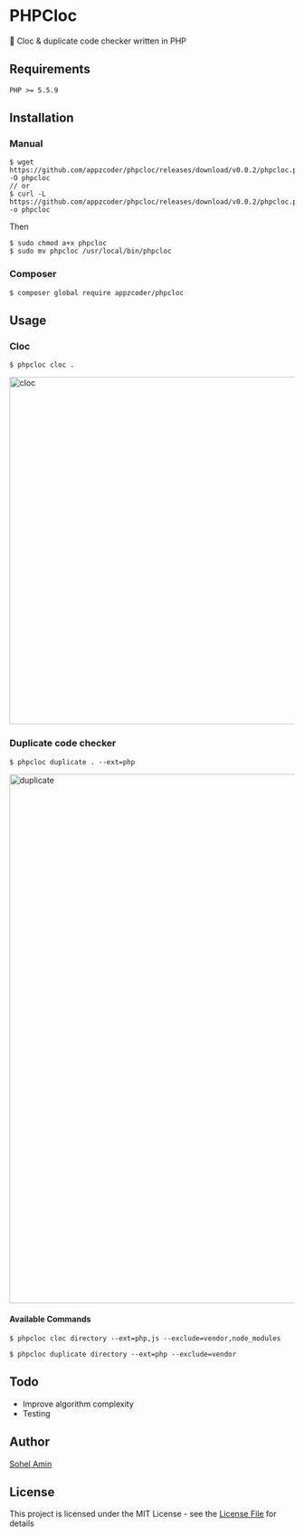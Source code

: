 
# PHPCloc
:rocket: Cloc & duplicate code checker written in PHP

## Requirements
    PHP >= 5.5.9

## Installation
### Manual
```
$ wget https://github.com/appzcoder/phpcloc/releases/download/v0.0.2/phpcloc.phar -O phpcloc
// or
$ curl -L https://github.com/appzcoder/phpcloc/releases/download/v0.0.2/phpcloc.phar -o phpcloc
```
Then
```
$ sudo chmod a+x phpcloc
$ sudo mv phpcloc /usr/local/bin/phpcloc
```

### Composer
```
$ composer global require appzcoder/phpcloc
```

## Usage
### Cloc
```
$ phpcloc cloc .
```
<img width="614" alt="cloc" src="https://user-images.githubusercontent.com/1708683/40279910-0c5d093e-5c6d-11e8-86e8-d78d59a4acbe.png">

### Duplicate code checker
```
$ phpcloc duplicate . --ext=php
```
<img width="935" alt="duplicate" src="https://user-images.githubusercontent.com/1708683/40279915-21336d30-5c6d-11e8-910c-e56e1349f5a6.png">

#### Available Commands
```
$ phpcloc cloc directory --ext=php,js --exclude=vendor,node_modules
```

```
$ phpcloc duplicate directory --ext=php --exclude=vendor
```

## Todo
- Improve algorithm complexity
- Testing

## Author

[Sohel Amin](http://sohelamin.com)

## License

This project is licensed under the MIT License - see the [License File](LICENSE) for details
